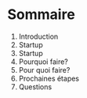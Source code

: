# Sommaire

1) Introduction
2) Startup
3) Startup
4) Pourquoi faire?
5) Pour quoi faire?
6) Prochaines étapes
7) Questions
